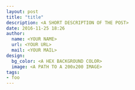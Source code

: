 ```yaml
---
layout: post
title: "title"
description: <A SHORT DESCRIPTION OF THE POST>
date: 2016-11-25 18:26
author: 
  name: <YOUR NAME>
  url: <YOUR URL>
  mail: <YOUR MAIL>
design: 
  bg_color: <A HEX BACKGROUND COLOR>
  image: <A PATH TO A 200x200 IMAGE>
tags: 
- foo
---
```

